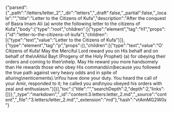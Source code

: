 {"parsed":{"_path":"/letters/letter_2","_dir":"letters","_draft":false,"_partial":false,"_locale":"","title":"Letter to the Citizens of Kufa","description":"After the conquest of Basra Imam Ali (a) wrote the following letter to the citizens of Kufa","body":{"type":"root","children":[{"type":"element","tag":"h1","props":{"id":"letter-to-the-citizens-of-kufa"},"children":[{"type":"text","value":"Letter to the Citizens of Kufa"}]},{"type":"element","tag":"p","props":{},"children":[{"type":"text","value":"O' Citizens of Kufa! May the Merciful Lord reward you on His behalf and on behalf of the\nAhlul Bayt (Progeny of the Holy Prophet) (a) for obeying their orders and coming to their\nhelp. May He reward you more handsomely than He rewards those who obey His commands\n(because you followed the true path against very heavy odds and in spite of alluring\nenticements).\nYou have done your duty. You heard the call of your Amir, responded to it; he called you and\nyou obeyed his orders with zeal and enthusiasm."}]}],"toc":{"title":"","searchDepth":2,"depth":2,"links":[]}},"_type":"markdown","_id":"content:3.letters:letter_2.md","_source":"content","_file":"3.letters/letter_2.md","_extension":"md"},"hash":"vtAmMG2W0s"}
